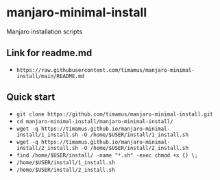 # manjaro-minimal-install
Manjaro installation scripts

## Link for readme.md 

- `https://raw.githubusercontent.com/timamus/manjaro-minimal-install/main/README.md`

## Quick start

- `git clone https://github.com/timamus/manjaro-minimal-install.git`
- `cd manjaro-minimal-install/manjaro-minimal-install/`
- `wget -q https://timamus.github.io/manjaro-minimal-install/1_install.sh -O /home/$USER/install/1_install.sh`
- `wget -q https://timamus.github.io/manjaro-minimal-install/2_install.sh -O /home/$USER/install/2_install.sh`
- `find /home/$USER/install/ -name "*.sh" -exec chmod +x {} \;`
- `/home/$USER/install/1_install.sh`
- `/home/$USER/install/2_install.sh`

